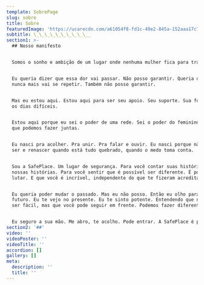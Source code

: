 ```yaml
---
template: SobrePage
slug: sobre
title: Sobre
featuredImage: 'https://ucarecdn.com/a61054f8-fd1c-49e2-845a-152aaa17c71f/'
subtitle: \_\_\_\_\_\_\_\_\_\__
section1: >-
  ## Nosso manifesto


  Somos o sonho e ambição de um lugar onde nenhuma mulher fica para trás. 


  Eu queria dizer que essa dor vai passar. Não posso garantir. Queria dizer que
  nunca mais vai se repetir. Também não posso garantir. 


  Mas eu estou aqui. Estou aqui para ser seu apoio. Seu suporte. Sua força para
  os dias difíceis. 


  Estou aqui porque eu sei o poder de uma rede. Sei o poder do feminino e tudo o
  que podemos fazer juntas. 


  Eu nasci pra acolher. Pra unir. Pra falar e ouvir. Eu nasci porque não é fácil
  ser e renascer quando está tudo quebrado, quando o medo toma conta. 


  Sou a SafePlace. Um lugar de segurança. Para você contar suas histórias. Ouvir
  nossas histórias. Para você sentir que é possível ser diferente. É possível
  lutar. E que você é incrível, independente do que te fizeram acreditar. 


  Eu queria poder mudar o passado. Mas eu não posso. Então eu olho para o
  futuro. Eu te vejo no presente. Eu te sinto potente. Entendendo que não vai
  ser fácil, mas que você pode seguir em frente. Podemos fazer diferente. 


  Eu seguro a sua mão. Me abro, te acolho. Pode entrar. A SafePlace é pra você.
section2: '##'
video: ''
videoPoster: ''
videoTitle: ''
accordion: []
gallery: []
meta:
  description: ''
  title: ''
---
```


